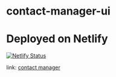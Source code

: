 # contact-manager-ui

# Deployed on Netlify
[![Netlify Status](https://api.netlify.com/api/v1/badges/5b97f742-04d5-4a81-aeac-cb39028bacb7/deploy-status)](https://app.netlify.com/sites/tangerine-florentine-6fb36e/deploys)

link: [contact manager](https://contact-manager-com.netlify.app/)
